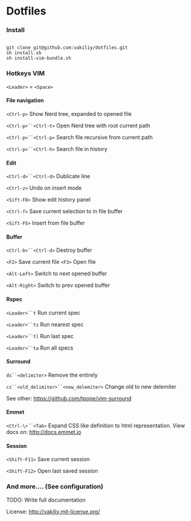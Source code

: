 # Dotfiles

### Install

```shell

git clone git@github.com:vakiliy/dotfiles.git
sh install.sh
sh install-vim-bundle.sh

```

### Hotkeys VIM

`<Leader>` = `<Space>`

#### File navigation

`<Ctrl-p>` Show Nerd tree, expanded to opened file

`<Ctrl-p>``<Ctrl-t>` Open Nerd tree with root current path

`<Ctrl-p>``<Ctrl-p>` Search file recursive from current path

`<Ctrl-p>``<Ctrl-h>` Search file in history

#### Edit

`<Ctrl-d>``<Ctrl-d>` Dublicate line

`<Ctrl-z>` Undo on insert mode

`<Sift-F8>` Show edit history panel

`<Ctrl-f>` Save current selection to in file buffer

`<Sift-F5>` Insert from file buffer

#### Buffer

`<Ctrl-b>``<Ctrl-d>` Destroy buffer

`<F2>` Save current file
`<F3>` Open file

`<Alt-Left>` Switch to next opened buffer

`<Alt-Right>` Switch to prev opened buffer

#### Rspec

`<Leader>``t` Run current spec

`<Leader>``ts` Run nearest spec

`<Leader>``tl` Run last spec

`<Leader>``ta` Run all specs

#### Surround

`ds``<delimiter>` Remove the <delimiters> entirely

`cs``<old_delimiter>``<new_delemiter>` Change old to new delemiter

See other: https://github.com/tpope/vim-surround

#### Emmet

`<Ctrl-\>``<Tab>` Expand CSS like definition to html representation. View docs on: http://docs.emmet.io

#### Session

`<Shift-F11>` Save current session

`<Shift-F12>` Open last saved session

### And more.... (See configuration)
  TODO: Write full documentation

License: http://vakiliy.mit-license.org/
